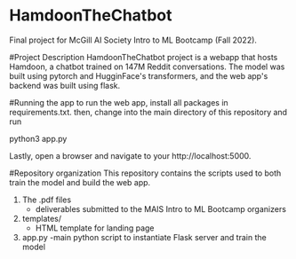 # HamdoonTheChatbot
Final project for McGill AI Society Intro to ML Bootcamp (Fall 2022).

#Project Description
HamdoonTheChatbot project is a webapp that hosts Hamdoon, a chatbot trained on 147M Reddit conversations.
The model was built using pytorch and HugginFace's transformers, and the web app's backend
was built using flask.

#Running the app
to run the web app, install all packages in requirements.txt. then, change into the main
directory of this repository and run

python3 app.py

Lastly, open a browser and navigate to your http://localhost:5000.

#Repository organization
This repository contains the scripts used to both train the model and build the web app.

1. The .pdf files
   - deliverables submitted to the MAIS Intro to ML Bootcamp organizers
2. templates/
   - HTML template for landing page
3. app.py
   -main python script to instantiate Flask server and train the model

